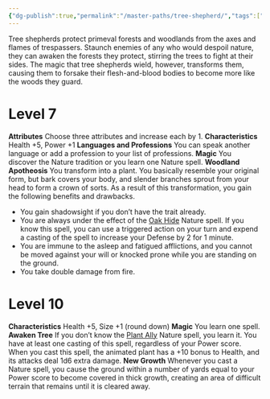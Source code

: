 ```yaml
---
{"dg-publish":true,"permalink":"/master-paths/tree-shepherd/","tags":["Magic"]}
---
```


Tree shepherds protect primeval forests and woodlands from the axes and flames of trespassers.
Staunch enemies of any who would despoil nature, they can awaken the forests they protect, stirring the trees to fight at their sides. The magic that tree shepherds wield, however, transforms them, causing them to forsake their flesh-and-blood bodies to become more like the woods they guard.
# Level 7
**Attributes** Choose three attributes and increase each by 1.
**Characteristics** Health +5, Power +1
**Languages and Professions** You can speak another language or add a profession to your list of professions.
**Magic** You discover the Nature tradition or you learn one Nature spell.
**Woodland Apotheosis** You transform into a plant. You basically resemble your original form, but bark covers your body, and slender branches sprout from your head to form a crown of sorts. As a result of this transformation, you gain the following benefits and drawbacks.
- You gain shadowsight if you don’t have the trait already.
- You are always under the effect of the [Oak Hide](https://sotdl-database.vercel.app/spells/nature/oak-hide/) Nature spell. If you know this spell, you can use a triggered action on your turn and expend a casting of the spell to increase your Defense by 2 for 1 minute.
- You are immune to the asleep and fatigued afflictions, and you cannot be moved against your will or knocked prone while you are standing on the ground.
- You take double damage from fire.
# Level 10
**Characteristics** Health +5, Size +1 (round down)
**Magic** You learn one spell.
**Awaken Tree** If you don’t know the [Plant Ally](https://sotdl-database.vercel.app/spells/nature/plant-ally/) Nature spell, you learn it. You have at least one casting of this spell, regardless of your Power score. When you cast this spell, the animated plant has a +10 bonus to Health, and its attacks deal 1d6 extra damage.
**New Growth** Whenever you cast a Nature spell, you cause the ground within a number of yards equal to your Power score to become covered in thick growth, creating an area of difficult terrain that remains until it is cleared away.